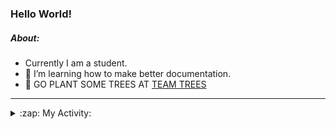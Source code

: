 ### Hello World!

##### About:
- Currently I am a student.
- 🌱 I’m learning how to make better documentation.
- 🌱 GO PLANT SOME TREES AT [TEAM TREES](https://teamtrees.org/)

---
<details>
  <summary>:zap: My Activity:</summary>
  
<!--START_SECTION:waka-->
![Code Time](http://img.shields.io/badge/Code%20Time-1%2C129%20hrs%2048%20mins-blue)

**I'm a Night 🦉** 

```text
🌞 Morning                1206 commits        ██░░░░░░░░░░░░░░░░░░░░░░░   08.57 % 
🌆 Daytime                5167 commits        █████████░░░░░░░░░░░░░░░░   36.71 % 
🌃 Evening                4023 commits        ███████░░░░░░░░░░░░░░░░░░   28.58 % 
🌙 Night                  3679 commits        ███████░░░░░░░░░░░░░░░░░░   26.14 % 
```
📅 **I'm Most Productive on Wednesday** 

```text
Monday                   2165 commits        ████░░░░░░░░░░░░░░░░░░░░░   15.38 % 
Tuesday                  1756 commits        ███░░░░░░░░░░░░░░░░░░░░░░   12.48 % 
Wednesday                3310 commits        ██████░░░░░░░░░░░░░░░░░░░   23.52 % 
Thursday                 1651 commits        ███░░░░░░░░░░░░░░░░░░░░░░   11.73 % 
Friday                   1364 commits        ██░░░░░░░░░░░░░░░░░░░░░░░   09.69 % 
Saturday                 1282 commits        ██░░░░░░░░░░░░░░░░░░░░░░░   09.11 % 
Sunday                   2547 commits        █████░░░░░░░░░░░░░░░░░░░░   18.10 % 
```


📊 **This Week I Spent My Time On** 

```text
🔥 Editors: 
VS Code                  6 hrs 33 mins       █████████████████████████   100.00 % 

🐱‍💻 Projects: 
praise                   5 hrs 36 mins       █████████████████████░░░░   85.61 % 
discord-bot              45 mins             ███░░░░░░░░░░░░░░░░░░░░░░   11.49 % 
CSF22                    11 mins             █░░░░░░░░░░░░░░░░░░░░░░░░   02.89 % 
```


 Last Updated on 25/05/2023 21:07:27 UTC
<!--END_SECTION:waka-->
</details>
